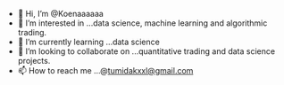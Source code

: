 - 👋 Hi, I’m @Koenaaaaaa
- 👀 I’m interested in ...data science, machine learning and algorithmic trading.
- 🌱 I’m currently learning ...data science
- 💞️ I’m looking to collaborate on ...quantitative trading and data science projects.
- 📫 How to reach me ...@tumidakxxl@gmail.com


<!---
Koenaaaaaa/Koenaaaaaa is a ✨ special ✨ repository because its `README.md` (this file) appears on your GitHub profile.
You can click the Preview link to take a look at your changes.
--->
